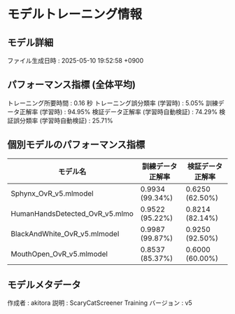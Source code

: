 # モデルトレーニング情報

## モデル詳細
ファイル生成日時   : 2025-05-10 19:52:58 +0900

## パフォーマンス指標 (全体平均)
トレーニング所要時間              : 0.16 秒
トレーニング誤分類率 (学習時)     : 5.05%
訓練データ正解率 (学習時)         : 94.95%
検証データ正解率 (学習時自動検証) : 74.29%
検証誤分類率 (学習時自動検証)     : 25.71%
## 個別モデルのパフォーマンス指標
| モデル名                        | 訓練データ正解率 | 検証データ正解率 |
|---------------------------------|--------------------|--------------------|
| Sphynx_OvR_v5.mlmodel          | 0.9934 (99.34%)    | 0.6250 (62.50%)    |
| HumanHandsDetected_OvR_v5.mlmo | 0.9522 (95.22%)    | 0.8214 (82.14%)    |
| BlackAndWhite_OvR_v5.mlmodel   | 0.9987 (99.87%)    | 0.9250 (92.50%)    |
| MouthOpen_OvR_v5.mlmodel       | 0.8537 (85.37%)    | 0.6000 (60.00%)    |

## モデルメタデータ
作成者            : akitora
説明              : ScaryCatScreener Training
バージョン        : v5